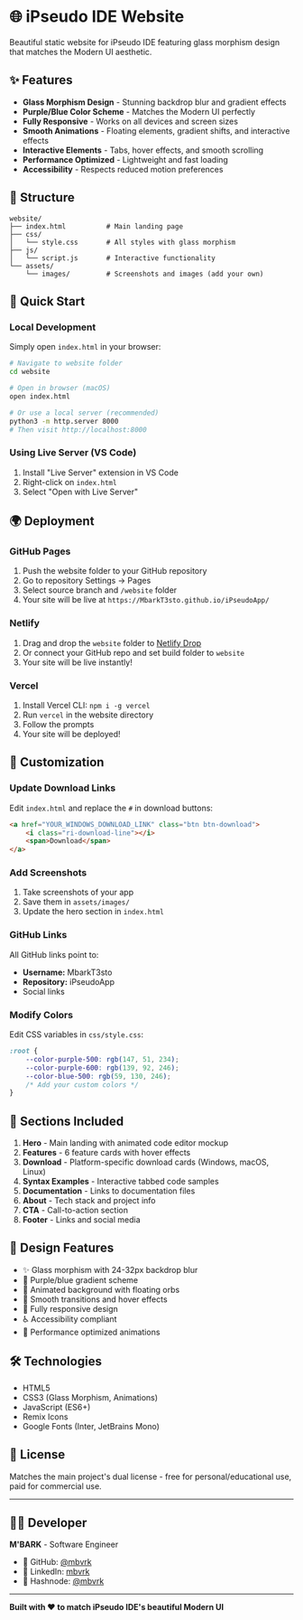 # 🌐 iPseudo IDE Website

Beautiful static website for iPseudo IDE featuring glass morphism design that matches the Modern UI aesthetic.

## ✨ Features

- **Glass Morphism Design** - Stunning backdrop blur and gradient effects
- **Purple/Blue Color Scheme** - Matches the Modern UI perfectly
- **Fully Responsive** - Works on all devices and screen sizes
- **Smooth Animations** - Floating elements, gradient shifts, and interactive effects
- **Interactive Elements** - Tabs, hover effects, and smooth scrolling
- **Performance Optimized** - Lightweight and fast loading
- **Accessibility** - Respects reduced motion preferences

## 📁 Structure

```
website/
├── index.html          # Main landing page
├── css/
│   └── style.css       # All styles with glass morphism
├── js/
│   └── script.js       # Interactive functionality
└── assets/
    └── images/         # Screenshots and images (add your own)
```

## 🚀 Quick Start

### Local Development

Simply open `index.html` in your browser:

```bash
# Navigate to website folder
cd website

# Open in browser (macOS)
open index.html

# Or use a local server (recommended)
python3 -m http.server 8000
# Then visit http://localhost:8000
```

### Using Live Server (VS Code)

1. Install "Live Server" extension in VS Code
2. Right-click on `index.html`
3. Select "Open with Live Server"

## 🌍 Deployment

### GitHub Pages

1. Push the website folder to your GitHub repository
2. Go to repository Settings → Pages
3. Select source branch and `/website` folder
4. Your site will be live at `https://MbarkT3sto.github.io/iPseudoApp/`

### Netlify

1. Drag and drop the `website` folder to [Netlify Drop](https://app.netlify.com/drop)
2. Or connect your GitHub repo and set build folder to `website`
3. Your site will be live instantly!

### Vercel

1. Install Vercel CLI: `npm i -g vercel`
2. Run `vercel` in the website directory
3. Follow the prompts
4. Your site will be deployed!

## 🎨 Customization

### Update Download Links

Edit `index.html` and replace the `#` in download buttons:

```html
<a href="YOUR_WINDOWS_DOWNLOAD_LINK" class="btn btn-download">
    <i class="ri-download-line"></i>
    <span>Download</span>
</a>
```

### Add Screenshots

1. Take screenshots of your app
2. Save them in `assets/images/`
3. Update the hero section in `index.html`

### GitHub Links

All GitHub links point to:
- **Username:** MbarkT3sto
- **Repository:** iPseudoApp
- Social links

### Modify Colors

Edit CSS variables in `css/style.css`:

```css
:root {
    --color-purple-500: rgb(147, 51, 234);
    --color-purple-600: rgb(139, 92, 246);
    --color-blue-500: rgb(59, 130, 246);
    /* Add your custom colors */
}
```

## 📱 Sections Included

1. **Hero** - Main landing with animated code editor mockup
2. **Features** - 6 feature cards with hover effects
3. **Download** - Platform-specific download cards (Windows, macOS, Linux)
4. **Syntax Examples** - Interactive tabbed code samples
5. **Documentation** - Links to documentation files
6. **About** - Tech stack and project info
7. **CTA** - Call-to-action section
8. **Footer** - Links and social media

## 🎯 Design Features

- ✨ Glass morphism with 24-32px backdrop blur
- 🌈 Purple/blue gradient scheme
- 🎨 Animated background with floating orbs
- 💫 Smooth transitions and hover effects
- 📱 Fully responsive design
- ♿ Accessibility compliant
- 🚀 Performance optimized animations

## 🛠️ Technologies

- HTML5
- CSS3 (Glass Morphism, Animations)
- JavaScript (ES6+)
- Remix Icons
- Google Fonts (Inter, JetBrains Mono)

## 📝 License

Matches the main project's dual license - free for personal/educational use, paid for commercial use.

---

## 👨‍💻 Developer

**M'BARK** - Software Engineer

- 🐙 GitHub: [@mbvrk](https://github.com/MbarkT3sto)
- 💼 LinkedIn: [mbvrk](https://linkedin.com/in/mbvrk)
- 📝 Hashnode: [@mbvrk](https://hashnode.com/@mbvrk)

---

**Built with ❤️ to match iPseudo IDE's beautiful Modern UI**

